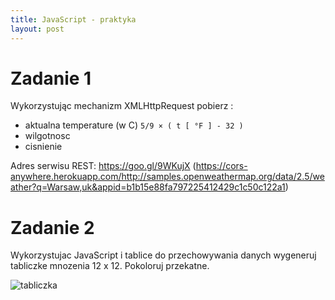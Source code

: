 ```yaml
---
title: JavaScript - praktyka
layout: post
---
```



# Zadanie 1

Wykorzystując mechanizm XMLHttpRequest pobierz :
 - aktualna temperature (w C) `5/9 × ( t [ °F ] - 32 )`
 - wilgotnosc 
 - cisnienie

Adres serwisu REST: https://goo.gl/9WKujX (https://cors-anywhere.herokuapp.com/http://samples.openweathermap.org/data/2.5/weather?q=Warsaw,uk&appid=b1b15e88fa797225412429c1c50c122a1)

# Zadanie 2

Wykorzystujac JavaScript i tablice do przechowywania danych wygeneruj tabliczke mnozenia 12 x 12. Pokoloruj przekatne.

![tabliczka](https://www.kblearningcenter.com/components/com_virtuemart/shop_image/product/full/168069.jpg)
